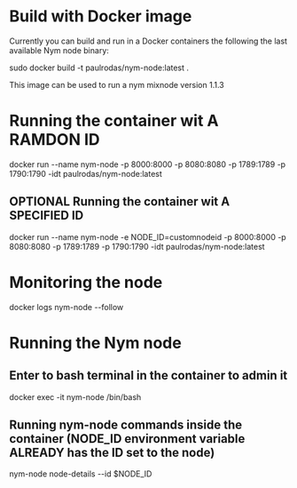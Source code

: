 # Build with Docker image

Currently you can build and run in a Docker containers the following the last available Nym node binary:

sudo docker build -t paulrodas/nym-node:latest .

This image can be used to run a nym mixnode version 1.1.3

# Running the container wit A RAMDON ID
docker run --name nym-node -p 8000:8000 -p 8080:8080 -p 1789:1789 -p 1790:1790 -idt paulrodas/nym-node:latest

## OPTIONAL Running the container wit A SPECIFIED ID
docker run --name nym-node -e NODE_ID=customnodeid -p 8000:8000 -p 8080:8080 -p 1789:1789 -p 1790:1790 -idt paulrodas/nym-node:latest

# Monitoring the node
docker logs nym-node --follow

# Running the Nym node
## Enter to bash terminal in the container to admin it
docker exec -it nym-node /bin/bash
## Running nym-node commands inside the container (NODE_ID environment variable ALREADY has the ID set to the node)
nym-node node-details --id $NODE_ID

